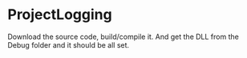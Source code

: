 ﻿# ProjectLogging

Download the source code, build/compile it. And get the DLL from the Debug folder and it should be all set.
